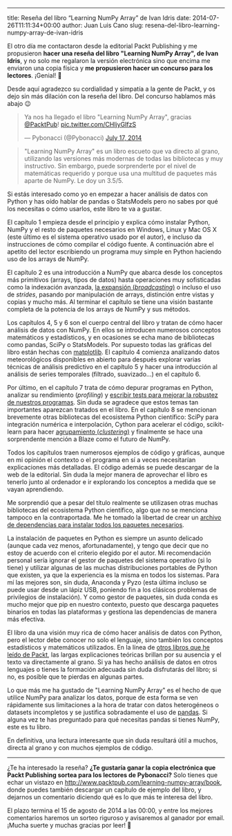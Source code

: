 ---
title: Reseña del libro &#8220;Learning NumPy Array&#8221; de Ivan Idris
date: 2014-07-26T11:11:34+00:00
author: Juan Luis Cano
slug: resena-del-libro-learning-numpy-array-de-ivan-idris

El otro día me contactaron desde la editorial Packt Publishing y me propusieron **hacer una reseña del libro "Learning NumPy Array", de Ivan Idris**, y no solo me regalaron la versión electrónica sino que encima me enviaron una copia física y **me propusieron hacer un concurso para los lectores**. ¡Genial! 🙂

Desde aquí agradezco su cordialidad y simpatía a la gente de Packt, y os dejo sin más dilación con la reseña del libro. Del concurso hablamos más abajo 😉

<blockquote class="twitter-tweet" width="550">
  <p>
    Ya nos ha llegado el libro "Learning NumPy Array", gracias <a href="https://twitter.com/PacktPub">@PacktPub</a>! <a href="http://t.co/CHljyGIfzS">pic.twitter.com/CHljyGIfzS</a>
  </p>
  
  <p>
    &mdash; Pybonacci (@Pybonacci) <a href="https://twitter.com/Pybonacci/statuses/489836965358227456">July 17, 2014</a>
  </p>
</blockquote>



> "Learning NumPy Array" es un libro escueto que va directo al grano, utilizando las versiones más modernas de todas las bibliotecas y muy instructivo. Sin embargo, puede sorprenderte por el nivel de matemáticas requerido y porque usa una multitud de paquetes más aparte de NumPy. Le doy un 3.5/5.

Si estás interesado como yo en empezar a hacer análisis de datos con Python y has oído hablar de pandas o StatsModels pero no sabes por qué los necesitas o cómo usarlos, este libro te va a gustar.

El capítulo 1 empieza desde el principio y explica cómo instalar Python, NumPy y el resto de paquetes necesarios en Windows, Linux y Mac OS X (este último es el sistema operativo usado por el autor), e incluso da instrucciones de cómo compilar el código fuente. A continuación abre el apetito del lector escribiendo un programa muy simple en Python haciendo uso de los arrays de NumPy.

<!--more-->

El capítulo 2 es una introducción a NumPy que abarca desde los conceptos más primitivos (arrays, tipos de datos) hasta operaciones muy sofisticadas como la indexación avanzada, [la expansión (_broadcasting_)](http://pybonacci.org/2012/06/07/algebra-lineal-en-python-con-numpy-i-operaciones-basicas/ "Álgebra Lineal en Python con NumPy (I): Operaciones básicas") o incluso el uso de _strides_, pasando por manipulación de arrays, distinción entre vistas y copias y mucho más. Al terminar el capítulo se tiene una visión bastante completa de la potencia de los arrays de NumPy y sus métodos.

Los capítulos 4, 5 y 6 son el cuerpo central del libro y tratan de cómo hacer análisis de datos con NumPy. En ellos se introducen numerosos conceptos matemáticos y estadísticos, y en ocasiones se echa mano de bibliotecas como pandas, SciPy o StatsModels. Por supuesto todas las gráficas del libro están hechas con [matplotlib](http://pybonacci.org/2012/05/14/manual-de-introduccion-a-matplotlib-pyplot-i/ "Manual de introducción a matplotlib.pyplot (I): Primeros pasos"). El capítulo 4 comienza analizando datos meteorológicos disponibles en abierto para después explorar varias técnicas de análisis predictivo en el capítulo 5 y hacer una introducción al análisis de series temporales (filtrado, suavizado...) en el capítulo 6.

Por último, en el capítulo 7 trata de cómo depurar programas en Python, analizar su rendimiento (_profiling_) y [escribir tests para mejorar la robustez de nuestros programas](http://pybonacci.org/2013/01/07/desarrollo-dirigido-por-pruebas-en-python-i-una-historia-que-pasa-todos-los-dias/ "Desarrollo dirigido por pruebas en Python (I): Una historia que pasa todos los días"). Sin duda se agradece que estos temas tan importantes aparezcan tratados en el libro. En el capítulo 8 se mencionan brevemente otras bibliotecas del ecosistema Python científico: SciPy para integración numérica e interpolación, Cython para acelerar el código, scikit-learn para hacer [agrupamiento (_clustering_)](http://pybonacci.org/2012/11/18/analisis-cluster-i-introduccion/ "Análisis cluster (I): Introducción") y finalmente se hace una sorprendente mención a Blaze como el futuro de NumPy.

Todos los capítulos traen numerosos ejemplos de código y gráficas, aunque en mi opinión el contexto o el programa en sí a veces necesitarían explicaciones más detalladas. El código además se puede descargar de la web de la editorial. Sin duda la mejor manera de aprovechar el libro es tenerlo junto al ordenador e ir explorando los conceptos a medida que se vayan aprendiendo.

Me sorprendió que a pesar del título realmente se utilizasen otras muchas bibliotecas del ecosistema Python científico, algo que no se menciona tampoco en la contraportada. Me he tomado la libertad de crear un [archivo de dependencias para instalar todos los paquetes necesarios](https://gist.github.com/Juanlu001/c0166f6a62f5bbb1ee0e).

La instalación de paquetes en Python es siempre un asunto delicado (aunque cada vez menos, afortunadamente), y tengo que decir que no estoy de acuerdo con el criterio elegido por el autor. Mi recomendación personal sería ignorar el gestor de paquetes del sistema operativo (si lo tiene) y utilizar algunas de las muchas distribuciones portables de Python que existen, ya que la experiencia es la misma en todos los sistemas. Para mí las mejores son, sin duda, Anaconda y Pyzo (esta última incluso se puede usar desde un lápiz USB, poniendo fin a los clásicos problemas de privilegios de instalación). Y como gestor de paquetes, sin duda conda es mucho mejor que pip en nuestro contexto, puesto que descarga paquetes binarios en todas las plataformas y gestiona las dependencias de manera más efectiva.

El libro da una visión muy rica de cómo hacer análisis de datos con Python, pero el lector debe conocer no solo el lenguaje, sino también los conceptos estadísticos y matemáticos utilizados. En la línea de [otros libros que he leído de Packt](http://www.amazon.es/review/R2Y5PRV82ZRKU3/ref=cm_cr_pr_perm?ie=UTF8&ASIN=1849514461), las largas explicaciones teóricas brillan por su ausencia y el texto va directamente al grano. Si ya has hecho análisis de datos en otros lenguajes o tienes la formación adecuada sin duda disfrutarás del libro; si no, es posible que te pierdas en algunas partes.

Lo que más me ha gustado de "Learning NumPy Array" es el hecho de que utilice NumPy para analizar los datos, porque de esta forma se ven rápidamente sus limitaciones a la hora de tratar con datos heterogéneos o datasets incompletos y se justifica sobradamente el uso de [pandas](http://pybonacci.org/2014/05/30/pandas-i/ "Pandas (I)"). Si alguna vez te has preguntado para qué necesitas pandas si tienes NumPy, este es tu libro.

En definitiva, una lectura interesante que sin duda resultará útil a muchos, directa al grano y con muchos ejemplos de código.

* * *

¿Te ha interesado la reseña? **¿Te gustaría ganar la copia electrónica que Packt Publishing sortea para los lectores de Pybonacci?** Solo tienes que echar un vistazo en http://www.packtpub.com/learning-numpy-array/book, donde puedes también descargar un capítulo de ejemplo del libro, y dejarnos un comentario diciendo qué es lo que más te interesa del libro.

El plazo termina el 15 de agosto de 2014 a las 00:00, y entre los mejores comentarios haremos un sorteo riguroso y avisaremos al ganador por email. ¡Mucha suerte y muchas gracias por leer! 🙂

&nbsp;